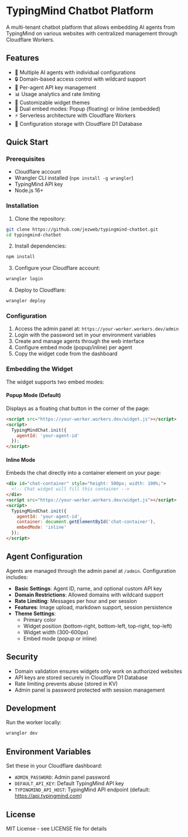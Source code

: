 # TypingMind Chatbot Platform

A multi-tenant chatbot platform that allows embedding AI agents from TypingMind on various websites with centralized management through Cloudflare Workers.

## Features

- 🤖 Multiple AI agents with individual configurations
- 🔒 Domain-based access control with wildcard support
- 🔑 Per-agent API key management
- 📊 Usage analytics and rate limiting
- 🎨 Customizable widget themes
- 📐 Dual embed modes: Popup (floating) or Inline (embedded)
- ⚡ Serverless architecture with Cloudflare Workers
- 💾 Configuration storage with Cloudflare D1 Database

## Quick Start

### Prerequisites

- Cloudflare account
- Wrangler CLI installed (`npm install -g wrangler`)
- TypingMind API key
- Node.js 16+

### Installation

1. Clone the repository:
```bash
git clone https://github.com/jezweb/typingmind-chatbot.git
cd typingmind-chatbot
```

2. Install dependencies:
```bash
npm install
```

3. Configure your Cloudflare account:
```bash
wrangler login
```

4. Deploy to Cloudflare:
```bash
wrangler deploy
```

### Configuration

1. Access the admin panel at: `https://your-worker.workers.dev/admin`
2. Login with the password set in your environment variables
3. Create and manage agents through the web interface
4. Configure embed mode (popup/inline) per agent
5. Copy the widget code from the dashboard

### Embedding the Widget

The widget supports two embed modes:

#### Popup Mode (Default)
Displays as a floating chat button in the corner of the page:

```html
<script src="https://your-worker.workers.dev/widget.js"></script>
<script>
  TypingMindChat.init({
    agentId: 'your-agent-id'
  });
</script>
```

#### Inline Mode
Embeds the chat directly into a container element on your page:

```html
<div id="chat-container" style="height: 500px; width: 100%;">
  <!-- Chat widget will fill this container -->
</div>
<script src="https://your-worker.workers.dev/widget.js"></script>
<script>
  TypingMindChat.init({
    agentId: 'your-agent-id',
    container: document.getElementById('chat-container'),
    embedMode: 'inline'
  });
</script>
```

## Agent Configuration

Agents are managed through the admin panel at `/admin`. Configuration includes:

- **Basic Settings**: Agent ID, name, and optional custom API key
- **Domain Restrictions**: Allowed domains with wildcard support
- **Rate Limiting**: Messages per hour and per session
- **Features**: Image upload, markdown support, session persistence
- **Theme Settings**: 
  - Primary color
  - Widget position (bottom-right, bottom-left, top-right, top-left)
  - Widget width (300-600px)
  - Embed mode (popup or inline)

## Security

- Domain validation ensures widgets only work on authorized websites
- API keys are stored securely in Cloudflare D1 Database
- Rate limiting prevents abuse (stored in KV)
- Admin panel is password protected with session management

## Development

Run the worker locally:
```bash
wrangler dev
```

## Environment Variables

Set these in your Cloudflare dashboard:

- `ADMIN_PASSWORD`: Admin panel password
- `DEFAULT_API_KEY`: Default TypingMind API key
- `TYPINGMIND_API_HOST`: TypingMind API endpoint (default: https://api.typingmind.com)

## License

MIT License - see LICENSE file for details